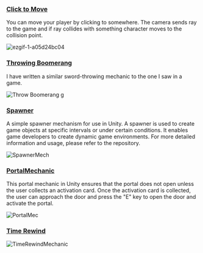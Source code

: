 


  <h3><a href="https://github.com/AxtForest/SimpleMechanics/tree/main/Click%20to%20Move">Click to Move</a></h3>
  <p>You can move your player by clicking to somewhere. The camera sends ray to the game and if ray collides with something character moves to the collision point.</p>
 
                             
                               

![ezgif-1-a05d24bc04](https://github.com/AxtForest/SimpleMechanics/assets/82883471/40409ce8-2181-403b-860c-909578d41814)




<h3><a href="https://github.com/AxtForest/SimpleMechanics/tree/main/Throwing%20Boomerang">Throwing Boomerang</a></h3>
  <p>I have written a similar sword-throwing mechanic to the one I saw in a game.</p>



![Throw Boomerang g](https://github.com/AxtForest/SimpleMechanics/assets/82883471/5b2e65c6-0312-4567-a21b-3c8b0eb04aeb)





<h3><a href="https://github.com/AxtForest/SimpleMechanics/tree/main/SpawnerMech">Spawner</a></h3>

<p>A simple spawner mechanism for use in Unity. A spawner is used to create game objects at specific intervals or under certain conditions. It enables game developers to create dynamic game environments. For more detailed information and usage, please refer to the repository.</p>


![SpawnerMech](https://github.com/AxtForest/SimpleMechanics/assets/82883471/505ed3c9-1eb3-4fe3-8903-59d55962fd13)







<h3><a href="https://github.com/AxtForest/SimpleMechanics/tree/main/PortalMech/Portal">PortalMechanic</a></h3>


<p>This portal mechanic in Unity ensures that the portal does not open unless the user collects an activation card. Once the activation card is collected, the user can approach the door and press the "E" key to open the door and activate the portal.</p>




![PortalMec](https://github.com/AxtForest/SimpleMechanics/assets/82883471/55269e20-6f73-4fa0-bd49-76f737865733)








<h3><a href="https://github.com/AxtForest/SimpleMechanics/tree/main/Basic%20Time%20Rewind%20Mechanic">Time Rewind</a></h3>



![TimeRewindMechanic](https://github.com/user-attachments/assets/e19a7b0d-9e04-4839-ba28-92002f3ccf0d)

